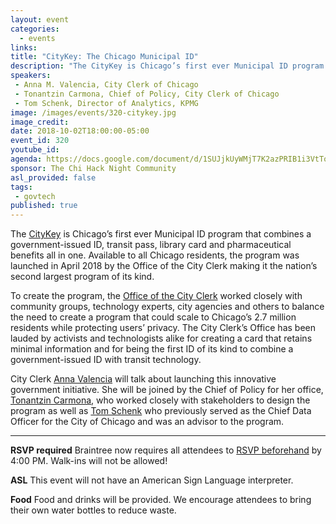 ```yaml
---
layout: event
categories:
  - events
links:
title: "CityKey: The Chicago Municipal ID"
description: "The CityKey is Chicago’s first ever Municipal ID program that combines a government-issued ID, transit pass, library card and pharmaceutical benefits all in one. City Clerk Anna Valencia, Chief of Policy Tonantzin Carmona and, former Chief Data Officer Tom Schenk will talk about launching this innovative government initiative."
speakers:
 - Anna M. Valencia, City Clerk of Chicago
 - Tonantzin Carmona, Chief of Policy, City Clerk of Chicago
 - Tom Schenk, Director of Analytics, KPMG
image: /images/events/320-citykey.jpg
image_credit:
date: 2018-10-02T18:00:00-05:00
event_id: 320
youtube_id:
agenda: https://docs.google.com/document/d/1SUJjkUyWMjT7K2azPRIB1i3VtTo7Jsw-k7TlPQdcvxY/edit#
sponsor: The Chi Hack Night Community
asl_provided: false
tags:
 - govtech
published: true
---
```


The [CityKey](http://www.chicityclerk.com/chicagocitykey) is Chicago’s first ever Municipal ID program that combines a government-issued ID, transit pass, library card and pharmaceutical benefits all in one. Available to all Chicago residents, the program was launched in April 2018 by the Office of the City Clerk making it the nation’s second largest program of its kind.

To create the program, the [Office of the City Clerk](http://www.chicityclerk.com/) worked closely with community groups, technology experts, city agencies and others to balance the need to create a program that could scale to Chicago’s 2.7 million residents while protecting users’ privacy. The City Clerk’s Office has been lauded by activists and technologists alike for creating a card that retains minimal information and for being the first ID of its kind to combine a government-issued ID with transit technology. 

City Clerk [Anna Valencia](https://twitter.com/chicityclerk) will talk about launching this innovative government initiative. She will be joined by the Chief of Policy for her office, [Tonantzin Carmona](https://twitter.com/Tonantzin_LC), who worked closely with stakeholders to design the program as well as [Tom Schenk](https://twitter.com/tomschenkjr) who previously served as the Chief Data Officer for the City of Chicago and was an advisor to the program. 

---

**RSVP required** Braintree now requires all attendees to [RSVP beforehand](https://www.eventbrite.com/e/chi-hack-night-registration-41703945624) by 4:00 PM. Walk-ins will not be allowed!

**ASL** This event will not have an American Sign Language interpreter.

**Food** Food and drinks will be provided. We encourage attendees to bring their own water bottles to reduce waste.

